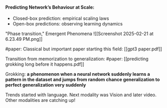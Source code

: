 #### Predicting Network’s Behaviour at Scale:
- Closed-box prediction: empirical scaling laws
- Open-box predictions: observing learning dynamics

"Phase transition," Emergent Phenomena
![[Screenshot 2025-02-21 at 6.23.49 PM.png]]

#paper: Classical but important paper starting this field: [[gpt3 paper.pdf]]

Transition from memorization to generalization:
#paper: [[predicting grokking long before it happens.pdf]]

Grokking: **a phenomenon when a neural network suddenly learns a pattern in the dataset and jumps from random chance generalization to perfect generalization very suddenly**

Trends started with language. 
Next modality was Vision and later video.
Other modalities are catching up!


  
